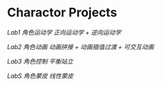 # Charactor Projects

*Lab1 角色运动学 正向运动学 + 逆向运动学*

*Lab2 角色动画 动画拼接 + 动画插值过渡 + 可交互动画*

*Lab3 角色控制 平衡站立*

*LabS 角色蒙皮 线性蒙皮*

